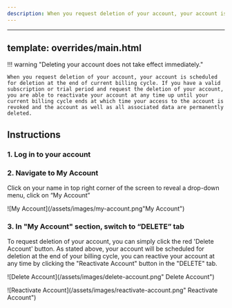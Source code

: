 ```yaml
---
description: When you request deletion of your account, your account is scheduled for deletion at the end of current billing cycle. 
---
```

---
template: overrides/main.html
---

!!! warning "Deleting your account does not take effect immediately."

    When you request deletion of your account, your account is scheduled for deletion at the end of current billing cycle. If you have a valid subscription or trial period and request the deletion of your account, you are able to reactivate your account at any time up until your current billing cycle ends at which time your access to the account is revoked and the account as well as all associated data are permanently deleted.

## Instructions
### 1. Log in to your account

### 2. Navigate to My Account

  Click on your name in top right corner of the screen to reveal a drop-down menu, click on “My Account”

  ![My Account](/assets/images/my-account.png"My Account")

### 3. In "My Account" section, switch to “DELETE” tab

  To request deletion of your account, you can simply click the red 'Delete Account' button. As stated above, your account will be scheduled for deletion at the end of your billing cycle, you can reactive your account at any time by clicking the "Reactivate Account" button in the "DELETE" tab.

  ![Delete Account](/assets/images/delete-account.png" Delete Account")

  ![Reactivate Account](/assets/images/reactivate-account.png" Reactivate Account")
